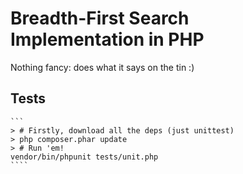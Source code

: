 # Breadth-First Search Implementation in PHP

Nothing fancy: does what it says on the tin :)

## Tests

    ```
    > # Firstly, download all the deps (just unittest)
    > php composer.phar update
    > # Run 'em!
    vendor/bin/phpunit tests/unit.php
    ````
